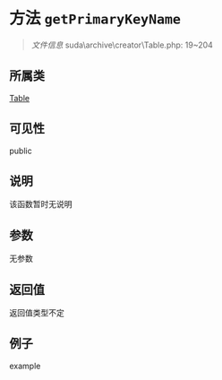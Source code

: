 # 方法 `getPrimaryKeyName`



> *文件信息* suda\archive\creator\Table.php: 19~204

## 所属类 

[Table](../Table.md)

## 可见性

 public 

## 说明

该函数暂时无说明


## 参数


无参数


## 返回值

返回值类型不定


## 例子

example